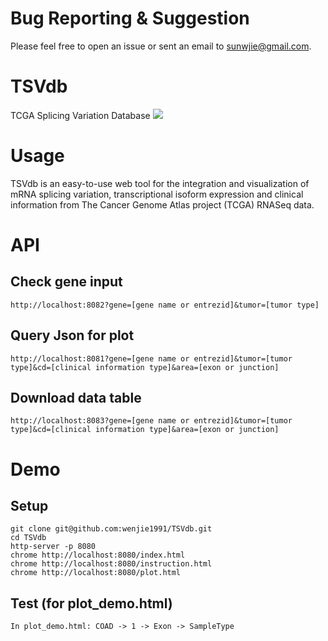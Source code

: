 # Bug Reporting & Suggestion
Please feel free to open an issue or sent an email to sunwjie@gmail.com.

# TSVdb
TCGA Splicing Variation Database
![](https://raw.githubusercontent.com/wenjie1991/TSVdb/master/amination.gif)

# Usage
TSVdb is an easy-to-use web tool for the integration and visualization of mRNA splicing variation, transcriptional isoform expression and clinical information from The Cancer Genome Atlas project (TCGA) RNASeq data.

# API
## Check gene input
```
http://localhost:8082?gene=[gene name or entrezid]&tumor=[tumor type]
```

## Query Json for plot
```
http://localhost:8081?gene=[gene name or entrezid]&tumor=[tumor type]&cd=[clinical information type]&area=[exon or junction]
```

## Download data table
```
http://localhost:8083?gene=[gene name or entrezid]&tumor=[tumor type]&cd=[clinical information type]&area=[exon or junction]
```

# Demo
## Setup
```
git clone git@github.com:wenjie1991/TSVdb.git
cd TSVdb
http-server -p 8080
chrome http://localhost:8080/index.html
chrome http://localhost:8080/instruction.html
chrome http://localhost:8080/plot.html
```

## Test (for plot_demo.html)
    In plot_demo.html: COAD -> 1 -> Exon -> SampleType
